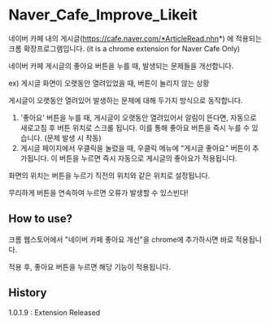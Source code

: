 # Naver_Cafe_Improve_Likeit
네이버 카페 내의 게시글(https://cafe.naver.com/*ArticleRead.nhn*) 에 적용되는 크롬 확장프로그램입니다. (it is a chrome extension for Naver Cafe Only)

네이버 카페 게시글의 좋아요 버튼을 누를 때, 발생되는 문제들을 개선합니다.
  
  ex) 게시글 화면이 오랫동안 열려있었을 때, 버튼이 눌리지 않는 상황

게시글이 오랫동안 열려있어 발생하는 문제에 대해 두가지 방식으로 동작합니다.

1.  '좋아요' 버튼을 누를 때, 게시글이 오랫동안 열려있어서 알림이 뜬다면, 자동으로 새로고침 후 버튼 위치로 스크롤 됩니다. 이를 통해 좋아요 버튼을 즉시 누를 수 있습니다. (문제 발생 시 작동)
2. 게시글 페이지에서 우클릭을 눌렀을 때, 우클릭 메뉴에 "게시글 좋아요" 버튼이 추가됩니다. 이 버튼을 누르면 즉시 자동으로 게시글의 좋아요가 적용됩니다.

화면의 위치는 버튼을 누르기 직전의 위치와 같은 위치로 설정됩니다. 

무리하게 버튼을 연속하여 누르면 오류가 발생할 수 있스빈다!

## How to use?
크롬 웹스토어에서 "네이버 카페 좋아요 개선"을 chrome에 추가하시면 바로 적용됩니다.

적용 후, 좋아요 버튼을 누르면 해당 기능이 적용됩니다.

## History
1.0.1.9 : Extension Released

